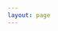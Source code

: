 ```yaml
---
layout: page
---
```


<script setup>
import {
  VPTeamPage,
  VPTeamPageTitle,
  VPTeamMembers,
  VPTeamPageSection
} from 'vitepress/theme';

const coreMembers_owners = [
    {
    avatar:'https://www.sakura.fun/resource/avatar/1749393192-Kimimustbe29.png',
    name: 'Kimimaybe29',
    desc: '群组服最大金主<br>Kimi的万事屋腐竹<br>网站改的最多改的最菜的人<br>如果官网有bug可能是他搞出来的',
    links: [
        { icon: 'github', link: 'https://github.com/Kimimaybe29' },
        { icon: 'wordpress', link: 'https://kimimaybe29.top'},
        { icon: 'bilibili', link: 'https://space.bilibili.com/504333259' },
    ]
    },
    {
    avatar:'https://avatars.githubusercontent.com/u/80152431?v=4',
    name: 'Lorien Yang',
    desc: '网站技术<br>皮肤站站长<br>论坛站长<br>代码最好的人',
    links: [
        { icon: 'github', link: 'https://github.com/star-moon-night' },
        { icon: 'vitepress', link: 'https://www.sakuraonline.cn' },
        { icon: 'bilibili', link: 'https://space.bilibili.com/473089208' },
    ]
    },
    {
    avatar:'/res/avatar/xc.jpg',
    name: 'XC小陈',
    desc: '服务器主要技维<br>叶服腐竹<br>解决问题最有思路的人',
    links: [
        { icon:'bilibili', link: 'https://i.bilibili.com/621908460' },
        { icon:'github',link: ' https://github.com/XChen446'}
    ]
    },
    {
    avatar: '/res/avatar/water.png',
    name: '淡水',
    desc: '淡水之域腐竹<br>可能是杂鱼？',
    links:[
        {icon: 'bilibili', link: 'https://space.bilibili.com/1854567057' },
        {icon: 'github', link: 'https://github.com/Freshwater111'}
    ]
    },
    {
    avatar: '/res/avatar/NYQF.jpg',
    name: '柠言千枫',
    desc: '叶服金主<br>万年不出现',
    links:[
        {icon: 'bilibili',link: 'https://space.bilibili.com/473233505'}
    ]
    },
    {
    avatar: '/res/avatar/yoyo.jpg',
    name: 'gezhe',
    desc: '呦呦的后花园腐竹<br>欸？',
    links:[
        {icon: 'twitter',link: 'https://x.com/andy7770359559'}
    ]
    }
];
const coreMembers_ops = [
    {
    avatar:'https://www.sakura.fun/resource/avatar/1749393194-N0HAb1tor.png',
    name: 'N0HAb1tor',
    desc: 'Kimi的万事屋管理员',
    links: [
    { icon: 'bilibili', link: 'https://space.bilibili.com/33391584' }
    ]
    },
];
const coreMembers_players = [
    {
    avatar:'https://www.sakura.fun/resource/avatar/1749393192-lanxiao1.png',
    name: 'lanxiao1',
    },
    {
    avatar:'/res/avatar/sample.jpg',
    name: 'sample',
    desc: '这是一个用于展示的样本',
    links: [
    {icon: 'github', link: 'https://github.com/Linking-ET/linking-et.github.io'}
    ]
    },
]
</script>

<VPTeamPage>
  <VPTeamPageTitle>
    <template #title>所有成员名单</template>
    <template #lead>如果遗漏了你，请发起pr！</template>
  </VPTeamPageTitle>
<VPTeamPageSection>
    <template #title>服主名单</template>
    <template #members>
      <VPTeamMembers size="medium" :members="coreMembers_owners"></VPTeamMembers>
    </template>
</VPTeamPageSection>
<VPTeamPageSection>
    <template #title>管理名单</template>
    <template #members>
      <VPTeamMembers size="small" :members="coreMembers_ops"></VPTeamMembers>
    </template>
</VPTeamPageSection>
<VPTeamPageSection>
    <template #title>玩家名单</template>
    <template #members>
      <VPTeamMembers size="small" :members="coreMembers_players"></VPTeamMembers>
    </template>
</VPTeamPageSection>
</VPTeamPage>
